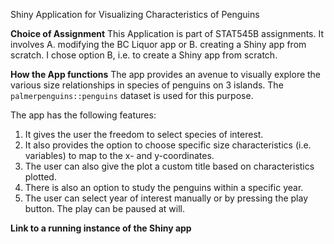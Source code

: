 Shiny Application for Visualizing Characteristics of Penguins

**Choice of Assignment**
This Application is part of STAT545B assignments. It involves A. modifying the BC Liquor app or B. creating a Shiny app from scratch. I chose option B, i.e. to create a Shiny app from scratch.

**How the App functions**
The app provides an avenue to visually explore the various size relationships 
in species of penguins on 3 islands. The `palmerpenguins::penguins` dataset is used
for this purpose.
  
The app has the following features:

1. It gives the user the freedom to select species of interest.
2. It also provides the option to choose specific size characteristics 
   (i.e. variables) to map to the x- and y-coordinates. 
3. The user can also give the plot a custom title based on characteristics plotted.
4. There is also an option to study the penguins within a specific year. 
5. The user can select year of interest manually or by pressing the play button.
   The play can be paused at will. 
    
**Link to a running instance of the Shiny app**
